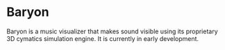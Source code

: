 # Baryon

Baryon is a music visualizer that makes sound visible using its proprietary 3D cymatics simulation engine. It is currently in early development.
